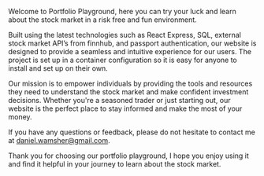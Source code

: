 Welcome to Portfolio Playground, here you can try your luck and learn about the stock market in a risk free and fun environment.

Built using the latest technologies such as React Express, SQL, external stock market API’s from finnhub, and passport authentication, our website is designed to provide a seamless and intuitive experience for our users. The project is set up in a container configuration so it is easy for anyone to install and set up on their own.

Our mission is to empower individuals by providing the tools and resources they need to understand the stock market and make confident investment decisions. Whether you're a seasoned trader or just starting out, our website is the perfect place to stay informed and make the most of your money.

If you have any questions or feedback, please do not hesitate to contact me at daniel.wamsher@gmail.com.

Thank you for choosing our portfolio playground, I hope you enjoy using it and find it helpful in your journey to learn about the stock market.
